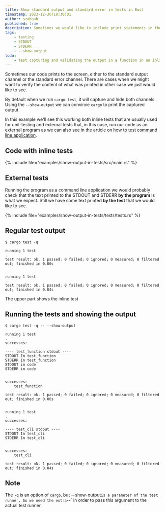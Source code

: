 ```yaml
---
title: Show standard output and standard error in tests in Rust
timestamp: 2023-12-30T18:30:01
author: szabgab
published: true
description: Sometimes we would like to include print statements in the tests in Rust. How can we see them?
tags:
    - testing
    - STDOUT
    - STDERR
    - --show-output
todo:
    - test capturing and validating the output in a function in an inline test
---
```


Sometimes our code prints to the screen, either to the standard output channel or the standard error channel.
There are cases when we might want to verify the content of what was printed in other case we just would like to see.

By default when we run `cargo test`, it will capture and hide both channels. Using the `--show-output` we can convince
`cargo` to print the captured output.

In this example we'll see this working both inline tests that are usually used for unit-testing and external tests that, in this case,
run our code as an external program as we can also see in the article on [how to test command line application](/test-command-line-application).

## Code with inline tests

{% include file="examples/show-output-in-tests/src/main.rs" %}

## External tests

Running the program as a command line application we would probably check that the text printed to the STDOUT and STDERR **by the program**
is what we expect. Still we have some text printed **by the test** that we would like to see.

{% include file="examples/show-output-in-tests/tests/tests.rs" %}

## Regular test output

```
$ cargo test -q

running 1 test
.
test result: ok. 1 passed; 0 failed; 0 ignored; 0 measured; 0 filtered out; finished in 0.00s


running 1 test
.
test result: ok. 1 passed; 0 failed; 0 ignored; 0 measured; 0 filtered out; finished in 0.04s
```

The upper part shows the inline test


## Running the tests and showing the output

```
$ cargo test -q -- --show-output

running 1 test
.
successes:

---- test_function stdout ----
STDOUT In test_function
STDERR In test_function
STDOUT in code
STDERR in code


successes:
    test_function

test result: ok. 1 passed; 0 failed; 0 ignored; 0 measured; 0 filtered out; finished in 0.00s


running 1 test
.
successes:

---- test_cli stdout ----
STDOUT In test_cli
STDERR In test_cli


successes:
    test_cli

test result: ok. 1 passed; 0 failed; 0 ignored; 0 measured; 0 filtered out; finished in 0.04s
```

## Note

The `-q` is an option of `cargo`, but --show-output` is a parameter of the test runner. So we need the extra `--` in order to pass this argument to the actual test runner.




